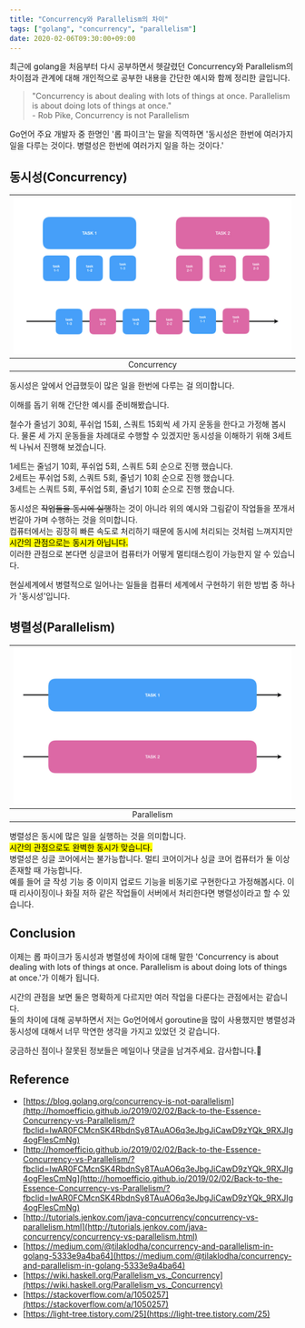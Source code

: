 ```yaml
---
title: "Concurrency와 Parallelism의 차이"
tags: ["golang", "concurrency", "parallelism"]
date: 2020-02-06T09:30:00+09:00
---
```


최근에 golang을 처음부터 다시 공부하면서 헷갈렸던 Concurrency와 Parallelism의 차이점과 관계에 대해 개인적으로 공부한 내용을 간단한 예시와 함께 정리한 글입니다.

<!-- more -->

> "Concurrency is about dealing with lots of things at once. Parallelism is about doing lots of things at once."  
> \- Rob Pike, Concurrency is not Parallelism

Go언어 주요 개발자 중 한명인 '롭 파이크'는 말을 직역하면 '동시성은 한번에 여러가지 일을 다루는 것이다. 병렬성은 한번에 여러가지 일을 하는 것이다.'  

## 동시성(Concurrency)

| ![concurrency](/images/2020-02-06-concurrency-parallelism/concurrency.jpeg) |
| :--: |
| Concurrency |

동시성은 앞에서 언급했듯이 많은 일을 한번에 다루는 걸 의미합니다.  
  
이해를 돕기 위해 간단한 예시를 준비해봤습니다.
  
철수가 줄넘기 30회, 푸쉬업 15회, 스쿼트 15회씩 세 가지 운동을 한다고 가정해 봅시다.
물론 세 가지 운동들을 차례대로 수행할 수 있겠지만 동시성을 이해하기 위해 3세트씩 나눠서 진행해 보겠습니다.
  
1세트는 줄넘기 10회, 푸쉬업 5회, 스쿼트 5회 순으로 진행 했습니다.   
2세트는 푸쉬업 5회, 스쿼트 5회, 줄넘기 10회 순으로 진행 했습니다.  
3세트는 스쿼트 5회, 푸쉬업 5회, 줄넘기 10회 순으로 진행 했습니다.  

동시성은 ~~작업들을 동시에 실행~~하는 것이 아니라 위의 예시와 그림같이 작업들을 쪼개서 번갈아 가며 수행하는 것을 의미합니다.  
컴퓨터에서는 굉장히 빠른 속도로 처리하기 때문에 동시에 처리되는 것처럼 느껴지지만 <mark>시간의 관점으로는 동시가 아닙니다.</mark>  
이러한 관점으로 본다면 싱글코어 컴퓨터가 어떻게 멀티태스킹이 가능한지 알 수 있습니다.  
  
현실세계에서 병렬적으로 일어나는 일들을 컴퓨터 세계에서 구현하기 위한 방법 중 하나가 '동시성'입니다.

## 병렬성(Parallelism)

| ![parallelism](/images/2020-02-06-concurrency-parallelism/parallelism.jpeg) |
| :--: |
| Parallelism |

병렬성은 동시에 많은 일을 실행하는 것을 의미합니다.  
<mark>시간의 관점으로도 완벽한 동시가 맞습니다.</mark>  
병렬성은 싱글 코어에서는 불가능합니다. 멀티 코어이거나 싱글 코어 컴퓨터가 둘 이상 존재할 때 가능합니다.  
예를 들어 글 작성 기능 중 이미지 업로드 기능을 비동기로 구현한다고 가정해봅시다. 이때 리사이징이나 화질 저하 같은 작업들이 서버에서 처리한다면 병렬성이라고 할 수 있습니다. 

## Conclusion

이제는 롭 파이크가 동시성과 병렬성에 차이에 대해 말한 'Concurrency is about dealing with lots of things at once. Parallelism is about doing lots of things at once.'가 이해가 됩니다.

시간의 관점을 보면 둘은 명확하게 다르지만 여러 작업을 다룬다는 관점에서는 같습니다.  
둘의 차이에 대해 공부하면서 저는 Go언어에서 goroutine을 많이 사용했지만 병렬성과 동시성에 대해서 너무 막연한 생각을 가지고 있었던 것 같습니다.  

궁금하신 점이나 잘못된 정보들은 메일이나 댓글을 남겨주세요. 
감사합니다.🙏

## Reference
 - [https://blog.golang.org/concurrency-is-not-parallelism](http://homoefficio.github.io/2019/02/02/Back-to-the-Essence-Concurrency-vs-Parallelism/?fbclid=IwAR0FCMcnSK4RbdnSy8TAuAO6q3eJbgJiCawD9zYQk_9RXJIg4ogFlesCmNg)
 - [http://homoefficio.github.io/2019/02/02/Back-to-the-Essence-Concurrency-vs-Parallelism/?fbclid=IwAR0FCMcnSK4RbdnSy8TAuAO6q3eJbgJiCawD9zYQk_9RXJIg4ogFlesCmNg](http://homoefficio.github.io/2019/02/02/Back-to-the-Essence-Concurrency-vs-Parallelism/?fbclid=IwAR0FCMcnSK4RbdnSy8TAuAO6q3eJbgJiCawD9zYQk_9RXJIg4ogFlesCmNg)
 - [http://tutorials.jenkov.com/java-concurrency/concurrency-vs-parallelism.html](http://tutorials.jenkov.com/java-concurrency/concurrency-vs-parallelism.html)
 - [https://medium.com/@tilaklodha/concurrency-and-parallelism-in-golang-5333e9a4ba64](https://medium.com/@tilaklodha/concurrency-and-parallelism-in-golang-5333e9a4ba64)
 - [https://wiki.haskell.org/Parallelism_vs._Concurrency](https://wiki.haskell.org/Parallelism_vs._Concurrency)
 - [https://stackoverflow.com/a/1050257](https://stackoverflow.com/a/1050257)
 - [https://light-tree.tistory.com/25](https://light-tree.tistory.com/25)